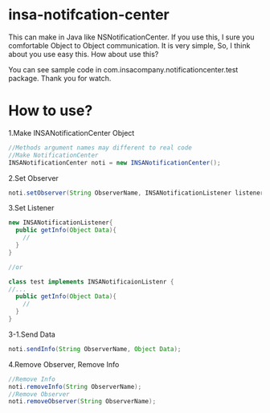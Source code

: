 insa-notifcation-center
=======================

This can make in Java like NSNotificationCenter.
If you use this, I sure you comfortable Object to Object communication.
It is very simple, So, I think about you use easy this.
How about use this?

You can see sample code in com.insacompany.notificationcenter.test package.
Thank you for watch.

How to use?
=======================
1.Make INSANotificationCenter Object

```Java
//Methods argument names may different to real code
//Make NotificationCenter
INSANotificationCenter noti = new INSANotificationCenter();
```

2.Set Observer

```Java
noti.setObserver(String ObserverName, INSANotificationListener listener);
```

3.Set Listener

```Java
new INSANotificationListener{
  public getInfo(Object Data){
    //
  }
}

//or

class test implements INSANotificaionListenr {
//...
  public getInfo(Object Data){
    //
  }
}
```

3-1.Send Data

```Java
noti.sendInfo(String ObserverName, Object Data);
```

4.Remove Observer, Remove Info

```Java
//Remove Info
noti.removeInfo(String ObserverName);
//Remove Observer
noti.removeObserver(String ObserverName);
```

